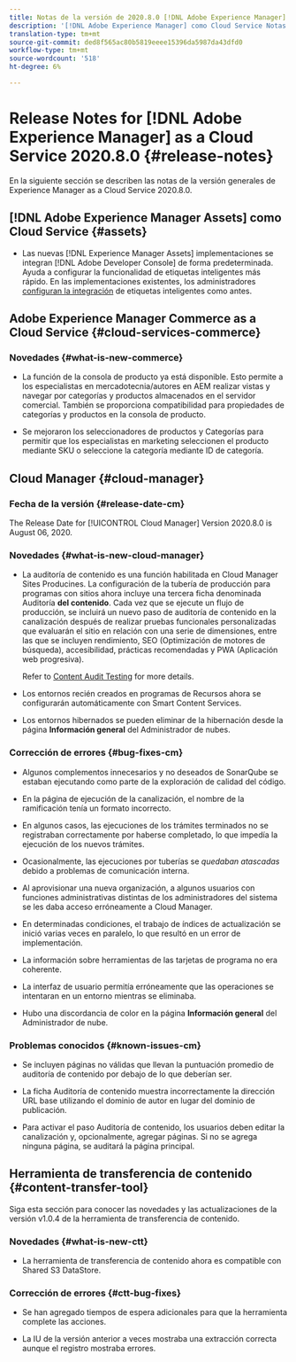 ```yaml
---
title: Notas de la versión de 2020.8.0 [!DNL Adobe Experience Manager] de Cloud Service.
description: '[!DNL Adobe Experience Manager] como Cloud Service Notas de la versión 2020.8.0.'
translation-type: tm+mt
source-git-commit: ded8f565ac80b5819eeee15396da5987da43dfd0
workflow-type: tm+mt
source-wordcount: '518'
ht-degree: 6%

---
```



# Release Notes for [!DNL Adobe Experience Manager] as a Cloud Service 2020.8.0 {#release-notes}

En la siguiente sección se describen las notas de la versión generales de Experience Manager as a Cloud Service 2020.8.0.

## [!DNL Adobe Experience Manager Assets] como Cloud Service {#assets}

* Las nuevas [!DNL Experience Manager Assets] implementaciones se integran [!DNL Adobe Developer Console] de forma predeterminada. Ayuda a configurar la funcionalidad de etiquetas inteligentes más rápido. En las implementaciones existentes, los administradores [configuran la integración](/help/assets/smart-tags-configuration.md#aio-integration) de etiquetas inteligentes como antes.

## Adobe Experience Manager Commerce as a Cloud Service {#cloud-services-commerce}

### Novedades {#what-is-new-commerce}

* La función de la consola de producto ya está disponible. Esto permite a los especialistas en mercadotecnia/autores en AEM realizar vistas y navegar por categorías y productos almacenados en el servidor comercial. También se proporciona compatibilidad para propiedades de categorías y productos en la consola de producto.

* Se mejoraron los seleccionadores de productos y Categorías para permitir que los especialistas en marketing seleccionen el producto mediante SKU o seleccione la categoría mediante ID de categoría.

## Cloud Manager {#cloud-manager}

### Fecha de la versión {#release-date-cm}

The Release Date for [!UICONTROL Cloud Manager] Version 2020.8.0 is August 06, 2020.

### Novedades {#what-is-new-cloud-manager}

* La auditoría de contenido es una función habilitada en Cloud Manager Sites Producines. La configuración de la tubería de producción para programas con sitios ahora incluye una tercera ficha denominada Auditoría **del contenido**. Cada vez que se ejecute un flujo de producción, se incluirá un nuevo paso de auditoría de contenido en la canalización después de realizar pruebas funcionales personalizadas que evaluarán el sitio en relación con una serie de dimensiones, entre las que se incluyen rendimiento, SEO (Optimización de motores de búsqueda), accesibilidad, prácticas recomendadas y PWA (Aplicación web progresiva).

   Refer to [Content Audit Testing](/help/implementing/developing/introduction/understand-test-results.md#content-audit-testing) for more details.

* Los entornos recién creados en programas de Recursos ahora se configurarán automáticamente con Smart Content Services.

* Los entornos hibernados se pueden eliminar de la hibernación desde la página **Información general** del Administrador de nubes.


### Corrección de errores {#bug-fixes-cm}

* Algunos complementos innecesarios y no deseados de SonarQube se estaban ejecutando como parte de la exploración de calidad del código.

* En la página de ejecución de la canalización, el nombre de la ramificación tenía un formato incorrecto.

* En algunos casos, las ejecuciones de los trámites terminados no se registraban correctamente por haberse completado, lo que impedía la ejecución de los nuevos trámites.

* Ocasionalmente, las ejecuciones por tuberías se *quedaban atascadas* debido a problemas de comunicación interna.

* Al aprovisionar una nueva organización, a algunos usuarios con funciones administrativas distintas de los administradores del sistema se les daba acceso erróneamente a Cloud Manager.

* En determinadas condiciones, el trabajo de índices de actualización se inició varias veces en paralelo, lo que resultó en un error de implementación.

* La información sobre herramientas de las tarjetas de programa no era coherente.

* La interfaz de usuario permitía erróneamente que las operaciones se intentaran en un entorno mientras se eliminaba.

* Hubo una discordancia de color en la página **Información general** del Administrador de nube.

### Problemas conocidos {#known-issues-cm}

* Se incluyen páginas no válidas que llevan la puntuación promedio de auditoría de contenido por debajo de lo que deberían ser.

* La ficha Auditoría de contenido muestra incorrectamente la dirección URL base utilizando el dominio de autor en lugar del dominio de publicación.

* Para activar el paso Auditoría de contenido, los usuarios deben editar la canalización y, opcionalmente, agregar páginas. Si no se agrega ninguna página, se auditará la página principal.

## Herramienta de transferencia de contenido {#content-transfer-tool}

Siga esta sección para conocer las novedades y las actualizaciones de la versión v1.0.4 de la herramienta de transferencia de contenido.

### Novedades {#what-is-new-ctt}

* La herramienta de transferencia de contenido ahora es compatible con Shared S3 DataStore.

### Corrección de errores {#ctt-bug-fixes}

* Se han agregado tiempos de espera adicionales para que la herramienta complete las acciones.

* La IU de la versión anterior a veces mostraba una extracción correcta aunque el registro mostraba errores.

